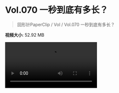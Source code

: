 # Vol.070 一秒到底有多长？

> 回形针PaperClip / Vol / Vol.070 一秒到底有多长？

**视频大小**: 52.92 MB

<div class="video"><video src="https://file.hsyhx.top/video/PaperClip/Vol/070.mp4" controls preload>🤔 您的浏览器不支持 video 标签</video></div>